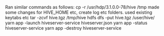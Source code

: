 Ran similar commands as follows:
cp -r /usr/hdp/3.1.0.0-78/hive /tmp
made some changes for HIVE_HOME etc, create log etc folders. used existing keytabs etc
tar -zcvf hive.tgz /tmp/hive
hdfs dfs -put hive.tgz /user/hive/
yarn app -launch hiveserver-service hiveserver.json
yarn app -status hiveserver-service
yarn app -destroy hiveserver-service
